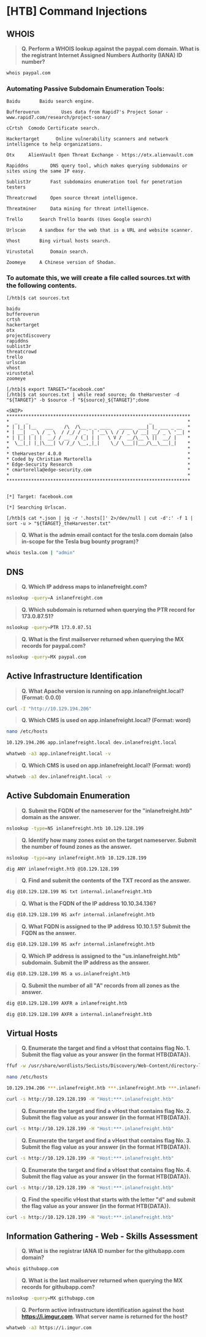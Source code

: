 # [HTB] Command Injections

## WHOIS

>**Q. Perform a WHOIS lookup against the paypal.com domain. What is the registrant Internet Assigned Numbers Authority (IANA) ID number?**

```sh
whois paypal.com
```
### Automating Passive Subdomain Enumeration Tools:
``` Baidu	    Baidu search engine. ```

``` Bufferoverun	    Uses data from Rapid7's Project Sonar - www.rapid7.com/research/project-sonar/ ```

``` cCrtsh	Comodo Certificate search. ```

``` Hackertarget	  Online vulnerability scanners and network intelligence to help organizations. ```

``` Otx    	AlienVault Open Threat Exchange - https://otx.alienvault.com ```

``` Rapiddns	    DNS query tool, which makes querying subdomains or sites using the same IP easy. ```

``` Sublist3r	    Fast subdomains enumeration tool for penetration testers ```

``` Threatcrowd	    Open source threat intelligence. ```

``` Threatminer	    Data mining for threat intelligence. ```

``` Trello	    Search Trello boards (Uses Google search) ```

``` Urlscan	    A sandbox for the web that is a URL and website scanner. ```

``` Vhost	    Bing virtual hosts search. ```

``` Virustotal	    Domain search. ```

``` Zoomeye	    A Chinese version of Shodan. ``` 

### To automate this, we will create a file called sources.txt with the following contents.
```
[/htb]$ cat sources.txt

baidu
bufferoverun
crtsh
hackertarget
otx
projectdiscovery
rapiddns
sublist3r
threatcrowd
trello
urlscan
vhost
virustotal
zoomeye
```
```
[/htb]$ export TARGET="facebook.com"
[/htb]$ cat sources.txt | while read source; do theHarvester -d "${TARGET}" -b $source -f "${source}_${TARGET}";done

<SNIP>
*******************************************************************
*  _   _                                            _             *
* | |_| |__   ___    /\  /\__ _ _ ____   _____  ___| |_ ___ _ __  *
* | __|  _ \ / _ \  / /_/ / _` | '__\ \ / / _ \/ __| __/ _ \ '__| *
* | |_| | | |  __/ / __  / (_| | |   \ V /  __/\__ \ ||  __/ |    *
*  \__|_| |_|\___| \/ /_/ \__,_|_|    \_/ \___||___/\__\___|_|    *
*                                                                 *
* theHarvester 4.0.0                                              *
* Coded by Christian Martorella                                   *
* Edge-Security Research                                          *
* cmartorella@edge-security.com                                   *
*                                                                 *
*******************************************************************


[*] Target: facebook.com

[*] Searching Urlscan.

```
```
[/htb]$ cat *.json | jq -r '.hosts[]' 2>/dev/null | cut -d':' -f 1 | sort -u > "${TARGET}_theHarvester.txt"
```


>**Q. What is the admin email contact for the tesla.com domain (also in-scope for the Tesla bug bounty program)?**

```sh
whois tesla.com | "admin"
```

## DNS

>**Q. Which IP address maps to inlanefreight.com?**

```sh
nslookup -query=A inlanefreight.com
```

>**Q. Which subdomain is returned when querying the PTR record for 173.0.87.51?**

```sh
nslookup -query=PTR 173.0.87.51
```
>**Q. What is the first mailserver returned when querying the MX records for paypal.com?**

```sh
nslookup -query=MX paypal.com
```

## Active Infrastructure Identification

>**Q. What Apache version is running on app.inlanefreight.local? (Format: 0.0.0)**

```sh
curl -I "http://10.129.194.206"
```

>**Q. Which CMS is used on app.inlanefreight.local? (Format: word)**

```sh
nano /etc/hosts
```

```sh
10.129.194.206 app.inlanefreight.local dev.inlanefreight.local
```

```sh
whatweb -a3 app.inlanefreight.local -v
```

>**Q. Which CMS is used on app.inlanefreight.local? (Format: word)**

```sh
whatweb -a3 dev.inlanefreight.local -v
```

## Active Subdomain Enumeration

>**Q. Submit the FQDN of the nameserver for the "inlanefreight.htb" domain as the answer.**

```sh
nslookup -type=NS inlanefreight.htb 10.129.128.199
```

>**Q. Identify how many zones exist on the target nameserver. Submit the number of found zones as the answer.**

```sh
nslookup -type=any inlanefreight.htb 10.129.128.199
```

```sh
dig ANY inlanefreight.htb @10.129.128.199
```

>**Q. Find and submit the contents of the TXT record as the answer.**

```sh
dig @10.129.128.199 NS txt internal.inlanefreight.htb 
```

>**Q. What is the FQDN of the IP address 10.10.34.136?**

```sh
dig @10.129.128.199 NS axfr internal.inlanefreight.htb 
```

>**Q. What FQDN is assigned to the IP address 10.10.1.5? Submit the FQDN as the answer.**

```sh
dig @10.129.128.199 NS axfr internal.inlanefreight.htb 
```

>**Q. Which IP address is assigned to the "us.inlanefreight.htb" subdomain. Submit the IP address as the answer.**

```sh
dig @10.129.128.199 NS a us.inlanefreight.htb 
```

>**Q. Submit the number of all "A" records from all zones as the answer.**

```sh
dig @10.129.128.199 AXFR a inlanefreight.htb 
```

```sh
dig @10.129.128.199 AXFR a internal.inlanefreight.htb 
```

## Virtual Hosts

>**Q. Enumerate the target and find a vHost that contains flag No. 1. Submit the flag value as your answer (in the format HTB{DATA}).**

```sh
ffuf -w /usr/share/wordlists/SecLists/Discovery/Web-Content/directory-list-lowercase-2.3-big.txt -u http://10.129.128.199 -H "HOST: FUZZ.inlanefreight.htb" -fs 10918
```

```sh
nano /etc/hosts
```

```sh
10.129.194.206 ***.inlanefreight.htb ***.inlanefreight.htb ***.inlanefreight.htb ***.inlanefreight.htb
```


```sh
curl -s http://10.129.128.199 -H "Host:***.inlanefreight.htb"
```

>**Q. Enumerate the target and find a vHost that contains flag No. 2. Submit the flag value as your answer (in the format HTB{DATA}).**

```sh
curl -s http://10.129.128.199 -H "Host:***.inlanefreight.htb"
```

>**Q. Enumerate the target and find a vHost that contains flag No. 3. Submit the flag value as your answer (in the format HTB{DATA}).**

```sh
curl -s http://10.129.128.199 -H "Host:***.inlanefreight.htb"
```

>**Q. Enumerate the target and find a vHost that contains flag No. 4. Submit the flag value as your answer (in the format HTB{DATA}).**

```sh
curl -s http://10.129.128.199 -H "Host:***.inlanefreight.htb"
```

>**Q. Find the specific vHost that starts with the letter "d" and submit the flag value as your answer (in the format HTB{DATA}).**

```sh
curl -s http://10.129.128.199 -H "Host:***.inlanefreight.htb"
```

## Information Gathering - Web - Skills Assessment

>**Q. What is the registrar IANA ID number for the githubapp.com domain?**

```sh
whois githubapp.com
```

>**Q. What is the last mailserver returned when querying the MX records for githubapp.com?**

```sh
nslookup -query=MX githubapp.com
```

>**Q. Perform active infrastructure identification against the host https://i.imgur.com. What server name is returned for the host?**

```sh
whatweb -a3 https://i.imgur.com
```

